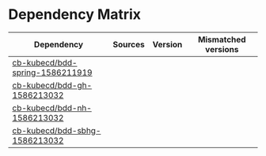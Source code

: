 # Dependency Matrix

Dependency | Sources | Version | Mismatched versions
---------- | ------- | ------- | -------------------
[cb-kubecd/bdd-spring-1586211919](https://github.com/cb-kubecd/bdd-spring-1586211919.git) |  | []() | 
[cb-kubecd/bdd-gh-1586213032](https://github.com/cb-kubecd/bdd-gh-1586213032.git) |  | []() | 
[cb-kubecd/bdd-nh-1586213032](https://github.com/cb-kubecd/bdd-nh-1586213032.git) |  | []() | 
[cb-kubecd/bdd-sbhg-1586213032](https://github.com/cb-kubecd/bdd-sbhg-1586213032.git) |  | []() | 
